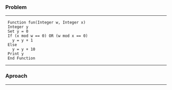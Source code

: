 ### Problem
-------------
```
 Function fun(Integer w, Integer x)
 Integer y
 Set y = 0
 If (x mod w == 0) OR (w mod x == 0)
   y = y + 1
 Else
   y = y + 10
 Print y
 End Function 
```
-----
### Aproach
---------
